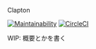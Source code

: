 Clapton

[![Maintainability](https://api.codeclimate.com/v1/badges/a74288d2e294007f6aeb/maintainability)](https://codeclimate.com/github/moriyadetteiu/clapton/maintainability)
[![CircleCI](https://circleci.com/gh/moriyadetteiu/clapton/tree/master.svg?style=svg)](https://circleci.com/gh/moriyadetteiu/clapton/tree/master)

WIP: 概要とかを書く
